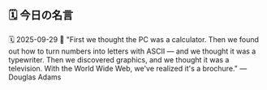 ## 🗓️ 今日の名言

<!--START_SECTION:quote-->
🗓️ 2025-09-29
💬 "First we thought the PC was a calculator. Then we found out how to turn numbers into letters with ASCII — and we thought it was a typewriter. Then we discovered graphics, and we thought it was a television. With the World Wide Web, we've realized it's a brochure." — Douglas Adams
<!--END_SECTION:quote-->
